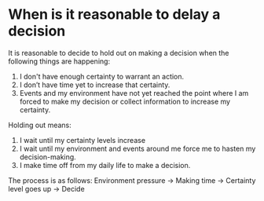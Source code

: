 # When is it reasonable to delay a decision

It is reasonable to decide to hold out on making a decision when the following things are happening:

1. I don't have enough certainty to warrant an action.
2. I don’t have time yet to increase that certainty.
3. Events and my environment have not yet reached the point where I am forced to make my decision or collect information to increase my certainty.

Holding out means:

1. I wait until my certainty levels increase
2. I wait until my environment and events around me force me to hasten my decision-making.
3. I make time off from my daily life to make a decision.

The process is as follows: Environment pressure → Making time → Certainty level goes up → Decide

